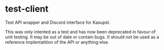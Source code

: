 # test-client

Test API wrapper and Discord interface for Kasupel.

This was only intented as a test and has now been deprecated in favour of unit testing. It may be out of date or contain bugs. It should not be used as a reference implentatition of the API or anything else.
